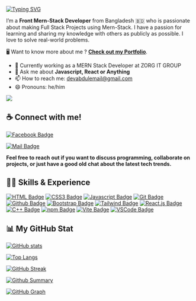 [![Typing SVG](https://readme-typing-svg.demolab.com?font=Fira+Code&weight=700&size=32&duration=3000&pause=1000&color=0D1117&random=false&width=500&lines=HI+I'M+ABDUL+KADER)](https://github.com/devabdulkader)

I’m a **Front Mern-Stack Developer** from Bangladesh 🇧🇩 who is passionate about making Full Stack Projects using Mern-Stack. I have a passion for learning and sharing my knowledge with others as publicly as possible. I love to solve real-world problems.

🖥️ Want to know more about me ? [**Check out my Portfolio**](https://abdulkader-portfolio.vercel.app).

<!-- - 🔭 I’m currently working on **Backend** -->

- 🌱 Currently working as a MERN Stack Developer at ZORG IT GROUP
- 💬 Ask me about **Javascript, React or Anything**
- 📫 How to reach me: [devabdulemail@gmail.com](mailto:devabdulemail@gmail.com)
- 😄 Pronouns: he/him

[![](https://visitcount.itsvg.in/api?id=devabdulkader&label=Profile%20Views&color=0&icon=1&pretty=true)](https://github.com/devabdulkader)

##

##

## ☕ Connect with me!

[![Facebook Badge](https://img.shields.io/badge/Facebook-1877F2?style=for-the-badge&logo=facebook&logoColor=white)](https://web.facebook.com/abd.joni.9/)

<!-- [![Twitter Badge](https://img.shields.io/badge/Twitter-1A8CD8?style=for-the-badge&logo=twitter&logoColor=white)](https://twitter.com/)
[![Telegram Badge](https://img.shields.io/badge/Telegram-25A2E0?style=for-the-badge&logo=telegram&logoColor=white)](https://t.me/) -->

[![Mail Badge](https://img.shields.io/badge/Gmail-D23F34?style=for-the-badge&logo=gmail&logoColor=white)](mailto:devabdulemail@gmail.com)

**Feel free to reach out if you want to discuss programming, collaborate on projects, or just have a good old chat about the latest tech trends.**

##

## 👨‍💻 Skills & Experience

[![HTML Badge](https://img.shields.io/badge/HTML5-D94423?style=for-the-badge&labelColor=202020&logo=html5&logoColor=D94423)](#)
[![CSS3 Badge](https://img.shields.io/badge/CSS3-2465F1?style=for-the-badge&labelColor=202020&logo=css3&logoColor=2465F1)](#)
[![Javascript Badge](https://img.shields.io/badge/Javascript-FCDC00?style=for-the-badge&labelColor=202020&logo=javascript&logoColor=FCDC00)](#)
[![Git Badge](https://img.shields.io/badge/Git-F75029?style=for-the-badge&labelColor=202020&logo=git&logoColor=F75029)](#)
[![Github Badge](https://img.shields.io/badge/Github-1F2328?style=for-the-badge&logo=github&logoColor=white)](#)
[![Bootstrap Badge](https://img.shields.io/badge/Bootstrap-7532F9?style=for-the-badge&labelColor=202020&logo=bootstrap&logoColor=7532F9)](#)
[![Tailwind Badge](https://img.shields.io/badge/Tailwind_CSS-38BDF8?style=for-the-badge&labelColor=202020&logo=tailwindcss&logoColor=38BDF8)](#)
[![React.js Badge](https://img.shields.io/badge/React.js-61DBFB?style=for-the-badge&labelColor=202020&logo=react&logoColor=61DBFB)](#)
[![C++ Badge](https://img.shields.io/badge/C%2B%2B-659BD3?style=for-the-badge&labelColor=202020&logo=c%2B%2B&logoColor=659BD3)](#)
[![npm Badge](https://img.shields.io/badge/npm-CB3837?style=for-the-badge&labelColor=202020&logo=npm&logoColor=CB3837)](#)
[![Vite Badge](https://img.shields.io/badge/Vite-A735F2?style=for-the-badge&labelColor=202020&logo=vite&logoColor=F2BE22)](#)
[![VSCode Badge](https://img.shields.io/badge/Visual_Studio-22A6F1?style=for-the-badge&labelColor=202020&logo=visualstudio&logoColor=22A6F1)](#)

##

## 📊 My GitHub Stat

[![GitHub stats](https://github-readme-stats.vercel.app/api?username=abdulkader789&show_icons=true&theme=react&card_width=450)](https://github.com/abdulkader789)

[![Top Langs](https://github-readme-stats.vercel.app/api/top-langs/?username=abdulkader789&langs_count=10&theme=react&card_width=450)](https://github.com/abdulkader789)

[![GitHub Streak](https://github-readme-streak-stats.herokuapp.com?user=abdulkader789&theme=react&card_width=450&show_icons=true)](https://github.com/abdulkader789)

[![Github Summary](https://github-profile-summary-cards.vercel.app/api/cards/profile-details?username=abdulkader789&theme=react)](https://github.com/abdulkader789)

[![GitHub Graph](https://github-readme-activity-graph.vercel.app/graph?username=abdulkader789&custom_title=abdulkader789's%20GitHub%20Activity%20Graph&theme=react-dark&area=true)](https://github.com/abdulkader789)
